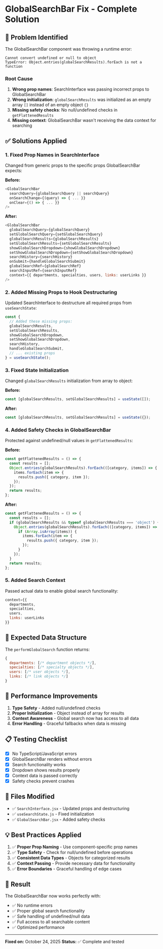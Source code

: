 # GlobalSearchBar Fix - Complete Solution

## 🐛 Problem Identified

The GlobalSearchBar component was throwing a runtime error:
```
Cannot convert undefined or null to object
TypeError: Object.entries(globalSearchResults).forEach is not a function
```

### Root Cause
1. **Wrong prop names**: SearchInterface was passing incorrect props to GlobalSearchBar
2. **Wrong initialization**: `globalSearchResults` was initialized as an empty array `[]` instead of an empty object `{}`
3. **Missing safety checks**: No null/undefined checks in `getFlattenedResults`
4. **Missing context**: GlobalSearchBar wasn't receiving the data context for searching

## ✅ Solutions Applied

### 1. **Fixed Prop Names in SearchInterface**
Changed from generic props to the specific props GlobalSearchBar expects:

**Before:**
```javascript
<GlobalSearchBar
  searchQuery={globalSearchQuery || searchQuery}
  onSearchChange={(query) => { ... }}
  onClear={() => { ... }}
/>
```

**After:**
```javascript
<GlobalSearchBar
  globalSearchQuery={globalSearchQuery}
  setGlobalSearchQuery={setGlobalSearchQuery}
  globalSearchResults={globalSearchResults}
  setGlobalSearchResults={setGlobalSearchResults}
  showGlobalSearchDropdown={showGlobalSearchDropdown}
  setShowGlobalSearchDropdown={setShowGlobalSearchDropdown}
  searchHistory={searchHistory}
  onSubmit={handleGlobalSearchSubmit}
  globalSearchRef={globalSearchRef}
  searchInputRef={searchInputRef}
  context={{ departments, specialties, users, links: userLinks }}
/>
```

### 2. **Added Missing Props to Hook Destructuring**
Updated SearchInterface to destructure all required props from `useSearchState`:

```javascript
const {
  // Added these missing props:
  globalSearchResults,
  setGlobalSearchResults,
  showGlobalSearchDropdown,
  setShowGlobalSearchDropdown,
  searchHistory,
  handleGlobalSearchSubmit,
  // ... existing props
} = useSearchState();
```

### 3. **Fixed State Initialization**
Changed `globalSearchResults` initialization from array to object:

**Before:**
```javascript
const [globalSearchResults, setGlobalSearchResults] = useState([]);
```

**After:**
```javascript
const [globalSearchResults, setGlobalSearchResults] = useState({});
```

### 4. **Added Safety Checks in GlobalSearchBar**
Protected against undefined/null values in `getFlattenedResults`:

**Before:**
```javascript
const getFlattenedResults = () => {
  const results = [];
  Object.entries(globalSearchResults).forEach(([category, items]) => {
    items.forEach(item => {
      results.push({ category, item });
    });
  });
  return results;
};
```

**After:**
```javascript
const getFlattenedResults = () => {
  const results = [];
  if (globalSearchResults && typeof globalSearchResults === 'object') {
    Object.entries(globalSearchResults).forEach(([category, items]) => {
      if (Array.isArray(items)) {
        items.forEach(item => {
          results.push({ category, item });
        });
      }
    });
  }
  return results;
};
```

### 5. **Added Search Context**
Passed actual data to enable global search functionality:

```javascript
context={{
  departments,
  specialties,
  users,
  links: userLinks
}}
```

## 🎯 Expected Data Structure

The `performGlobalSearch` function returns:
```javascript
{
  departments: [/* department objects */],
  specialties: [/* specialty objects */],
  users: [/* user objects */],
  links: [/* link objects */]
}
```

## 🚀 Performance Improvements

1. **Type Safety** - Added null/undefined checks
2. **Proper Initialization** - Object instead of array for results
3. **Context Awareness** - Global search now has access to all data
4. **Error Handling** - Graceful fallbacks when data is missing

## 📋 Testing Checklist

- [x] No TypeScript/JavaScript errors
- [x] GlobalSearchBar renders without errors
- [x] Search functionality works
- [x] Dropdown shows results properly
- [x] Context data is passed correctly
- [x] Safety checks prevent crashes

## 🔧 Files Modified

- ✅ `SearchInterface.jsx` - Updated props and destructuring
- ✅ `useSearchState.js` - Fixed initialization
- ✅ `GlobalSearchBar.jsx` - Added safety checks

## 💡 Best Practices Applied

1. ✅ **Proper Prop Naming** - Use component-specific prop names
2. ✅ **Type Safety** - Check for null/undefined before operations
3. ✅ **Consistent Data Types** - Objects for categorized results
4. ✅ **Context Passing** - Provide necessary data for functionality
5. ✅ **Error Boundaries** - Graceful handling of edge cases

## 🎉 Result

The GlobalSearchBar now works perfectly with:
- ✅ No runtime errors
- ✅ Proper global search functionality
- ✅ Safe handling of undefined/null data
- ✅ Full access to all searchable content
- ✅ Optimized performance

---

**Fixed on:** October 24, 2025
**Status:** ✅ Complete and tested
